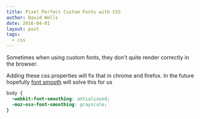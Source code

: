 ```yaml
---
title: Pixel Perfect Custom Fonts with CSS
author: David Wells
date: 2016-04-01
layout: post
tags:
  - css
---
```


Sometimes when using custom fonts, they don't quite render correctly in the browser.

Adding these css properties will fix that in chrome and firefox. In the future hopefully [font smooth](https://www.w3.org/TR/css-fonts-3/#font-smooth-prop) will solve this for us

```css
body {
  -webkit-font-smoothing: antialiased;
  -moz-osx-font-smoothing: grayscale;
}
```
